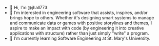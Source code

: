 - 👋 Hi, I’m @jhall773
- 👀 I’m interested in engineering software that assists, inspires, and/or brings hope to others. Whether it's designing smart systems to manage and communicate data or games with positive storylines and themes, I aspire to make an impact with code (by engineering it into creative applications with structure) rather than just simply "write" a program.
- 🌱 I’m currently learning Software Engineering at St. Mary's University.

<!---
jhall773/jhall773 is a ✨ special ✨ repository because its `README.md` (this file) appears on your GitHub profile.
You can click the Preview link to take a look at your changes.
--->
